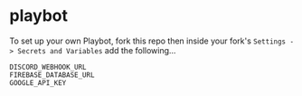 # playbot

To set up your own Playbot, fork this repo then inside your fork's `Settings -> Secrets and Variables` add the following...

```
DISCORD_WEBHOOK_URL
FIREBASE_DATABASE_URL
GOOGLE_API_KEY
```
